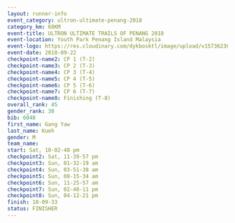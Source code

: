 ```yaml
---
layout: runner-info 
event_category: ultron-ultimate-penang-2018 
category_km: 60KM 
event-title: ULTRON ULTIMATE TRAILS OF PENANG 2018 
event-location: Youth Park Penang Island Malaysia 
event-logo: https://res.cloudinary.com/dykbosktl/image/upload/v1573623002/Logo/ULTRO_2018_LOGO_btp5xw.jpg 
event-date: 2018-09-22 
checkpoint-name2: CP 1 (T-2) 
checkpoint-name3: CP 2 (T-3) 
checkpoint-name4: CP 3 (T-4) 
checkpoint-name5: CP 4 (T-5) 
checkpoint-name6: CP 5 (T-6) 
checkpoint-name7: CP 6 (T-7) 
checkpoint-name8: Finishing (T-8) 
overall_rank: 45
gender_rank: 38
bib: 6048
first_name: Gang Yaw
last_name: Kueh
gender: M
team_name: 
start: Sat, 10-02-48 pm
checkpoint2: Sat, 11-39-57 pm
checkpoint3: Sun, 01-32-19 am
checkpoint4: Sun, 03-51-38 am
checkpoint5: Sun, 08-15-34 am
checkpoint6: Sun, 11-25-57 am
checkpoint7: Sun, 02-40-11 pm
checkpoint8: Sun, 04-12-21 pm
finish: 18-09-33
status: FINISHER
---
```

